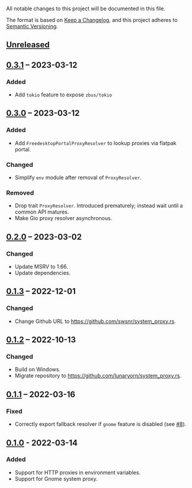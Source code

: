 All notable changes to this project will be documented in this file.

The format is based on [Keep a Changelog](https://keepachangelog.com/en/1.0.0/),
and this project adheres to [Semantic Versioning](https://semver.org/spec/v2.0.0.html).

## [Unreleased]

## [0.3.1] – 2023-03-12

### Added
- Add `tokio` feature to expose `zbus/tokio`

## [0.3.0] – 2023-03-12

### Added
- Add `FreedesktopPortalProxyResolver` to lookup proxies via flatpak portal.

### Changed
- Simplify `env` module after removal of `ProxyResolver`.

### Removed

- Drop trait `ProxyResolver`.
  Introduced prematurely; instead wait until a common API matures.
- Make Gio proxy resolver asynchronous.

## [0.2.0] – 2023-03-02

### Changed
- Update MSRV to 1.66.
- Update dependencies.

## [0.1.3] – 2022-12-01

### Changed
- Change Github URL to <https://github.com/swsnr/system_proxy.rs>.

## [0.1.2] – 2022-10-13

### Changed
- Build on Windows.
- Migrate repository to <https://github.com/lunaryorn/system_proxy.rs>.

## [0.1.1] – 2022-03-16

### Fixed
- Correctly export fallback resolver if `gnome` feature is disabled (see [#8]).

[#8]: https://codeberg.org/flausch/system_proxy.rs/issues/8

## [0.1.0] - 2022-03-14

### Added
- Support for HTTP proxies in environment variables.
- Support for Gnome system proxy.

[Unreleased]: https://github.com/swsnr/system_proxy.rs/compare/v0.3.1...HEAD
[0.3.1]: https://github.com/swsnr/system_proxy.rs/compare/v0.3.0...v0.3.1
[0.3.0]: https://github.com/swsnr/system_proxy.rs/compare/v0.2.0...v0.3.0
[0.2.0]: https://github.com/swsnr/system_proxy.rs/compare/v0.1.3...v0.2.0
[0.1.3]: https://github.com/swsnr/system_proxy.rs/compare/v0.1.2...v0.1.3
[0.1.2]: https://github.com/swsnr/system_proxy.rs/compare/v0.1.1...v0.1.2
[0.1.1]: https://github.com/swsnr/system_proxy.rs/compare/v0.1.0...v0.1.1
[0.1.0]: https://github.com/swsnr/system_proxy.rs/releases/tag/v0.1.0

